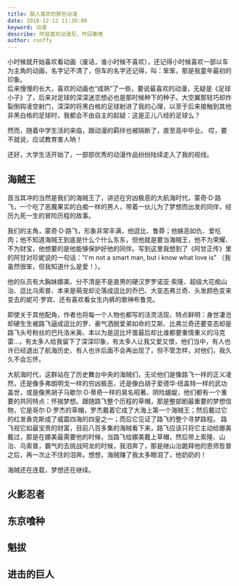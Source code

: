 ```yaml
---
title: 鄙人喜欢的那些动漫
date: 2018-12-12 11:30:00
keyword: 动漫
describe: 咋就喜欢动漫尼，咋回事哩
author: ronffy
---
```


小时候就开始喜欢看动画（废话，谁小时候不喜欢），还记得小时候喜欢一部以车为主角的动画，名字记不清了，但车的名字还记得，叫：笨笨，那是我童年最初的印象。  
后来慢慢的长大，喜欢的动画也“成熟”了一些，要说最喜欢的动漫，无疑是《足球小子》了，后来对足球的深深迷恋想必也是那时候种下的种子。大空翼那轻巧却炸裂倒钩凌空射门，深深的将黑白格的足球射进了我的心理，以至于后来接触到其他非黑白格的足球时，我都会不由自主的起疑：这是正儿八经的足球么？

然而，随着中学生活的来临，跟动漫的羁绊也被隔断了，直至高中毕业。 哎，要不就说，应试教育害人呐！

还好，大学生活开始了，一部部优秀的动漫作品纷纷陆续走入了我的视线。

## 海贼王

首当其冲的当然是我们的海贼王了，讲述在穷凶极恶的大航海时代，蒙奇·D·路飞，一个吃了恶魔果实的白痴一样的男人，带着一伙儿为了梦想而出发的同伴，经历九死一生的冒险历程的故事。

我们的主角，蒙奇·D·路飞，形象非常丰满，他逗比、鲁莽；他嫉恶如仇、爱吃肉；他不知道海贼王到底是什么个什么东东，但他就是要当海贼王，他不为荣耀、不为财宝，他想要的是他能够保护好他的同伴。写到这里我想到了《阿甘正传》里的阿甘对珍妮说的一句话："I'm not a smart man, but i know what love is" （我虽然很笨，但我知道什么是爱！）。

他的队员有大胸妹娜美、分不清是不是直男的硬汉罗罗诺亚·索隆、超级大花痴山治、逗比乌索普、本来是萌宠却沦落成逗比的乔巴、大变态弗兰奇、头发颜色变来变去的妮可·罗宾、还有喜欢看女生内裤的歌神布鲁克。

即使关于其他配角，作者也将每一个人物也都写的活灵活现、特点鲜明：身世凄沧却硬生生被路飞逼成逗比的罗、豪气洒脱爱弟如命的艾斯、比弗兰奇还要变态却是路飞头号粉丝的巴托洛米奥、本以为是逗比坏蛋最后却比谁都要重情重义的冯克雷...，有太多人给我留下了深深印象，有太多人让我又爱又恨，他们当中，有人也许已经退出了航海历史、有人也许后面不会再出现了，但不管怎样，对他们，我久久不会忘怀。

大航海时代，这群站在了历史舞台中央的海贼们，无论他们是像路飞一样的正义凌然，还是像多弗朗明戈一样的穷凶极恶，还是像白胡子爱德华·纽盖特一样的武功盖世，或是像黑胡子马歇尔·D·蒂奇一样的臭名昭著、阴险龌龊，他们都有一个重要的共同特点：怀揣梦想。跟随路飞整个历程的草帽，那是整部剧最重要的梦想信物，它是哥尔·D·罗杰的草帽，罗杰戴着它成了大海上第一个海贼王；然后戴过它的红发香克斯成了威震四海的四皇之一；而后它见证了路飞的整个寻梦路程。 路飞视它如最宝贵的财富，目前八百多集的海贼看下来，路飞应该只将它主动给娜美戴过，那是在娜美最需要他的时候，当路飞给娜美戴上草帽，然后带上索隆、山治、乌索普，霸气的去挑战阿龙的时候，我泪奔了，那是继山治跪拜他的恩师哲普之后，再一次止不住的泪奔。想想，海贼赚了我太多眼泪了，他奶奶的！

海贼还在连载，梦想还在继续。



## 火影忍者


## 东京喰种


## 魁拔


## 进击的巨人